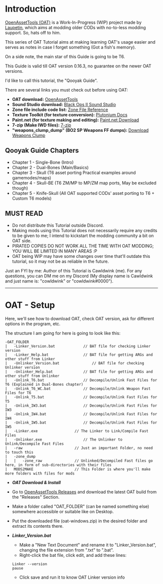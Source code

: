 # Introduction

[OpenAssetTools (OAT)](https://github.com/Laupetin/OpenAssetTools) is a Work-In-Progress (WIP) project made by [Laupetin](https://github.com/Laupetin), which aims at modding older CODs with no-to-less modding support. So, hats off to him.

This series of OAT Tutorial aims at making learning OAT's usage easier and serves as notes in case I forget something (Got a fish's memory).

On a side note, the main star of this Guide is going to be T6.

This Guide is valid till OAT version 0.16.3, no guarantee on the newer OAT versions.

I'd like to call this tutorial, the "Qooyak Guide".

There are several links you must check out before using OAT:

- **OAT download:** [OpenAssetTools](https://github.com/Laupetin/OpenAssetTools)
- **Sound Studio download:** [Black Ops II Sound Studio](https://github.com/master131/Black-Ops-II-Sound-Studio/releases)
- **Zone file include code list:** [Zone File Reference](https://openassettools.dev/reference/zone-file.html#other-entries)
- **Texture Toolkit (for texture conversion):** [Plutonium Docs](https://plutonium.pw/docs/modding/creating-textures/)
- **Paint.net (for texture making and editing):** [Paint.net Download](https://www.getpaint.net/download.html)
- **7-zip (Make IWD files):** [7-zip](https://7-zip.org/)
- **"weapons_clump_dump" (BO2 SP Weapons FF dumps):** [Download Weapons Clump](https://raw.githubusercontent.com/pistakilla/T6-Mod-Tool-Batches/main/weapon_clump_dump.zip)

## Qooyak Guide Chapters

- Chapter 1 - Single-Bone (Intro)
- Chapter 2 - Dual-Bones (Main/Basics)
- Chapter 3 - Skull (T6 asset porting Practical examples around gamemodes/maps)
- Chapter 4 - Skull-BE (T6 ZM/MP to MP/ZM map ports, May be excluded though)
- Chapter 5 - Knife-Skull (All OAT supported CODs' asset porting to T6 + Custom T6 models)

## MUST READ

- Do not distribute this Tutorial outside Discord.
- Making mods using this Tutorial does not necessarily require any credits to be given to me; I intend to kickstart the modding community a bit on OAT side.
- PIRATED COPIES DO NOT WORK ALL THE TIME WITH OAT MODDING; YOU WILL BE LIMITED IN MANY AREAS :P
- OAT being WIP may have some changes over time that'll outdate this tutorial, so it may not be as reliable in the future.

Just an FYI by me: Author of this Tutorial is Cawldwink (me). For any questions, you can DM me on my Discord (My display name is Cawldwink and just name is: "cowldwink" or "cowldwink#0000").

---

# OAT - Setup

Here, we'll see how to download OAT, check OAT version, ask for different options in the program, etc.

The structure I am going for here is going to look like this:
```
-OAT_FOLDER
|	-Linker_Version.bat				// BAT file for checking Linker version
|	-Linker_Help.bat				// BAT file for getting ARGs and other stuff from Linker
|	-Unlinker_Version.bat				// BAT file for checking Unlinker version
|	-Unlinker_Help.bat				// BAT file for getting ARGs and other stuff from Unlinker
|	-Unlink_T6.bat					// Decompile/Unlink Fast Files for T6 (Explained in Dual-Bones chapter)
|	-Unlink_T6_WC.bat				// Decompile/Unlink Weapon Fast Files for T6
|	-Unlink_T5.bat					// Decompile/Unlink Fast Files for T5
|	-Unlink_IW3.bat					// Decompile/Unlink Fast Files for IW3
|	-Unlink_IW4.bat					// Decompile/Unlink Fast Files for IW4
|	-Unlink_IW5.bat					// Decompile/Unlink Fast Files for IW5
|	-Linker.exe					// The Linker to Link/Compile Fast Files
|	-Unlinker.exe					// The Unlinker to Unlink/Decompile Fast Files
|	-raw						// Just an important Folder, no need to touch this
|	-zone_dump
|	|	-zone_raw				// Unlinked/Decompiled Fast files go here, in form of sub-directories with their files
|	MODS2MAKE					// This Folder is where you'll make more folders with files for mods
```

- ***OAT Download & Install***

- Go to [OpenAssetTools Releases](https://github.com/Laupetin/OpenAssetTools) and download the latest OAT build from the "Releases" Section.
- Make a folder called "OAT_FOLDER" (can be named something else) somewhere accessible or suitable like on Desktop.
- Put the downloaded file (oat-windows.zip) in the desired folder and extract its contents there.

- ***Linker_Version.bat***

  - Make a "New Text Document" and rename it to "Linker_Version.bat", changing the file extension from ".txt" to ".bat".
  - Right-click the bat file, click edit, and add these lines:
  ```
  Linker --version
  pause
  ```
  - Click save and run it to know OAT Linker version info
